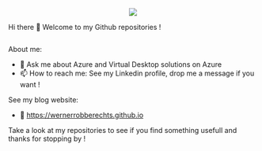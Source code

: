 <div id="header" align="center">
  <img src="[https://media.giphy.com/media/M9gbBd9nbDrOTu1Mqx/giphy.gif](https://media.giphy.com/media/v1.Y2lkPTc5MGI3NjExMzVsNnl0dGNiM2czZ2twaGl0d2lsa215ZndpM205bWhqNHd2d2RtMCZlcD12MV9pbnRlcm5hbF9naWZfYnlfaWQmY3Q9Zw/oOxSXI5D2cvc6kYSvw/giphy-downsized-large.gif)"/>
</div>

Hi there 👋 Welcome to my Github repositories !

<img src="https://komarev.com/ghpvc/?username=WernerRobberechts&style=flat-square&color=blue" alt=""/>

About me:

- 💬 Ask me about Azure and Virtual Desktop solutions on Azure
- 📫 How to reach me: See my Linkedin profile, drop me a message if you want !

See my blog website:

- 🔭 https://wernerrobberechts.github.io

Take a look at my repositories to see if you find something usefull and thanks for stopping by !
